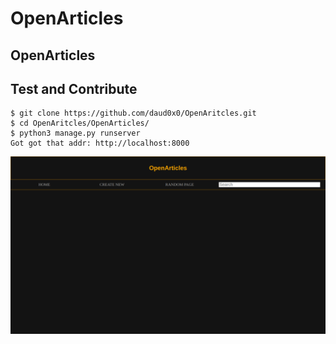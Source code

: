 # OpenArticles
OpenArticles
---

## Test and Contribute
	$ git clone https://github.com/daud0x0/OpenAritcles.git
	$ cd OpenAritcles/OpenArticles/
	$ python3 manage.py runserver
	Got got that addr: http://localhost:8000

![Image](/src/screenshot.png)
